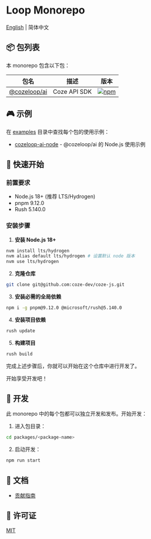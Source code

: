 # Loop Monorepo

[English](./README.md) | 简体中文

## 📦 包列表

本 monorepo 包含以下包：

| 包名 | 描述 | 版本 |
|---------|------------|---------|
| [@cozeloop/ai](./packages/cozeloop-ai) | Coze API SDK | [![npm](https://img.shields.io/npm/v/@cozeloop/ai.svg)](https://www.npmjs.com/package/@cozeloop/ai) |


## 🎮 示例

在 [examples](./examples) 目录中查找每个包的使用示例：

- [cozeloop-ai-node](./examples/cozeloop-ai-node) - @cozeloop/ai 的 Node.js 使用示例


## 🚀 快速开始

### 前置要求

- Node.js 18+ (推荐 LTS/Hydrogen)
- pnpm 9.12.0
- Rush 5.140.0

### 安装步骤

1. **安装 Node.js 18+**

```bash
nvm install lts/hydrogen
nvm alias default lts/hydrogen # 设置默认 node 版本
nvm use lts/hydrogen
```

2. **克隆仓库**

```bash
git clone git@github.com:coze-dev/coze-js.git
```

3. **安装必需的全局依赖**

```bash
npm i -g pnpm@9.12.0 @microsoft/rush@5.140.0
```

4. **安装项目依赖**

```bash
rush update
```

5. **构建项目**

```bash
rush build
```

完成上述步骤后，你就可以开始在这个仓库中进行开发了。

开始享受开发吧！

## 🔨 开发

此 monorepo 中的每个包都可以独立开发和发布。开始开发：

1. 进入包目录：

```bash
cd packages/<package-name>
```

2. 启动开发：

```bash
npm run start
```

## 📖 文档

<!-- - [官方文档](https://www.coze.cn/docs/developer_guides/nodejs_overview) -->
- [贡献指南](./CONTRIBUTING.md)
<!-- - [如何发布](./docs/publish.md) -->

## 📄 许可证

[MIT](./LICENSE)
